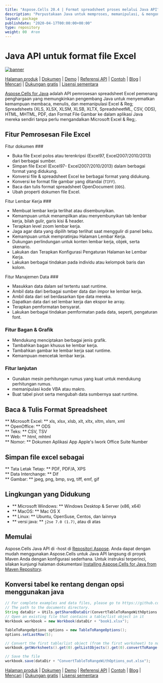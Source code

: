 ```yaml
---
title: "Aspose.Cells 20.4 | Format spreadsheet proses melalui Java API" 
description: "Perpustakaan Java untuk memproses, memanipulasi, & mengonversi spreadsheet Excel & OpenOffice. Mendukung Formula (E), Bagan, Validasi, Rendering, Pencetakan, & Enkripsi." 
layout: package
publishdate: "2020-04-17T00:00:00+00:00"
type: repository
weight: 00	#rem
---
```


# Java API untuk format file Excel
[![banner](/res_repo/img/compress/aspose_cells-for-java-banner.png)](./)

[Halaman produk](https://products.aspose.com/cells/java) | [Dokumen](https://docs.aspose.com/cells/java/) | [Demo](https://products.aspose.app/cells/family) | [Referensi API](https://apireference.aspose.com/cells/java) | [Contoh](https://github.com/aspose-cells/Aspose.Cells-for-Java) | [Blog](https://blog.aspose.com/category/cells/) | [Mencari](https://search.aspose.com/) | [Dukungan gratis](https://forum.aspose.com/c/cells) | [Lisensi sementara](https://purchase.aspose.com/temporary-license)

[Aspose.Cells for Java](https://products.aspose.com/cells/java) adalah API pemrosesan spreadsheet Excel pemenang penghargaan yang memungkinkan pengembang Java untuk menyematkan kemampuan membaca, menulis, dan memanipulasi Excel & Reg; Spreadsheets (XLS, XLSX, XLSM, XLSB, XLTX, SpreadsheetML, CSV, ODS), HTML, MHTML, PDF, dan Format File Gambar ke dalam aplikasi Java mereka sendiri tanpa perlu mengandalkan Microsoft Excel & Reg;.

## Fitur Pemrosesan File Excel

Fitur dokumen ###
- Buka file Excel polos atau terenkripsi (Excel97, Excel2007/2010/2013) dari berbagai sumber.
- Simpan file Excel (Excel97- Excel2007/2010/2013) dalam berbagai format yang didukung.
- Konversi file & spreadsheet Excel ke berbagai format yang didukung.
- Konversi ke format file gambar yang ditandai (`TIFF`).
- Baca dan tulis format spreadsheet OpenDocument (`ODS`).
- Ubah properti dokumen file Excel.

Fitur Lembar Kerja ###
- Membuat lembar kerja terlihat atau disembunyikan.
- Kemampuan untuk menampilkan atau menyembunyikan tab lembar kerja, bilah gulir, garis kisi & header.
- Terapkan level zoom lembar kerja.
- Jaga agar data yang dipilih tetap terlihat saat menggulir di panel beku.
- Kemampuan untuk mempratinjau Halaman Lembar Kerja.
- Dukungan perlindungan untuk konten lembar kerja, objek, serta skenario.
- Lakukan dan Terapkan Konfigurasi Pengaturan Halaman ke Lembar Kerja.
- Lakukan berbagai tindakan pada individu atau kelompok baris dan kolom.

Fitur Manajemen Data ###
- Masukkan data dalam sel tertentu saat runtime.
- Ambil data dari berbagai sumber data dan impor ke lembar kerja.
- Ambil data dari sel berdasarkan tipe data mereka.
- Dapatkan data dari sel lembar kerja dan ekspor ke array.
- Terapkan pemformatan bersyarat.
- Lakukan berbagai tindakan pemformatan pada data, seperti, pengaturan font.

### Fitur Bagan & Grafik
- Mendukung menciptakan berbagai jenis grafik.
- Tambahkan bagan khusus ke lembar kerja.
- Tambahkan gambar ke lembar kerja saat runtime.
- Kemampuan mencetak lembar kerja.

### Fitur lanjutan
- Gunakan mesin perhitungan rumus yang kuat untuk mendukung perhitungan rumus.
- memanipulasi kode VBA atau makro.
- Buat tabel pivot serta mengubah data sumbernya saat runtime.

## Baca & Tulis Format Spreadsheet
** Microsoft Excel: ** xls, xlsx, xlsb, xlt, xltx, xltm, xlsm, xml \
** OpenOffice: ** ODS \
** Teks: ** CSV, TSV \
** Web: ** html, mhtml \
** Nomor: ** Dokumen Aplikasi App Apple's Iwork Office Suite Number

## Simpan file excel sebagai
** Tata Letak Tetap: ** PDF, PDF/A, XPS \
** Data Interchange: ** Dif \
** Gambar: ** jpeg, png, bmp, svg, tiff, emf, gif

## Lingkungan yang Didukung
- ** Microsoft Windows: ** Windows Desktop & Server (x86, x64)
- ** MacOS: ** Mac OS X
- ** Linux: ** Ubuntu, OpenSuse, Centos, dan lainnya
- ** versi java: ** `j2se 7.0 (1.7)`, atau di atas

## Memulai

Aspose.Cells Java API di -host di [Repositori Aspose](https://releases.aspose.com/cells/java/). Anda dapat dengan mudah menggunakan Aspose.Cells untuk Java API langsung di proyek Maven Anda dengan konfigurasi sederhana. Untuk instruksi terperinci, silakan kunjungi halaman dokumentasi [Installing Aspose.Cells for Java from Maven Repository](https://docs.aspose.com/cells/java/installation/).

## Konversi tabel ke rentang dengan opsi menggunakan java

```java
// For complete examples and data files, please go to https://github.com/aspose-cells/Aspose.Cells-for-Java
// The path to the documents directory.
String dataDir = Utils.getSharedDataDir(ConvertTableToRangeWithOptions.class) + "Tables/";
// Open an existing file that contains a table/list object in it
Workbook workbook = new Workbook(dataDir + "book1.xlsx");

TableToRangeOptions options = new TableToRangeOptions();
options.setLastRow(5);

// Convert the first table/list object (from the first worksheet) to normal range
workbook.getWorksheets().get(0).getListObjects().get(0).convertToRange(options);

// Save the file
workbook.save(dataDir + "ConvertTableToRangeWithOptions_out.xlsx");
```

[Halaman produk](https://products.aspose.com/cells/java) | [Dokumen](https://docs.aspose.com/cells/java/) | [Demo](https://products.aspose.app/cells/family) | [Referensi API](https://apireference.aspose.com/cells/java) | [Contoh](https://github.com/aspose-cells/Aspose.Cells-for-Java) | [Blog](https://blog.aspose.com/category/cells/) | [Mencari](https://search.aspose.com/) | [Dukungan gratis](https://forum.aspose.com/c/cells) | [Lisensi sementara](https://purchase.aspose.com/temporary-license)
